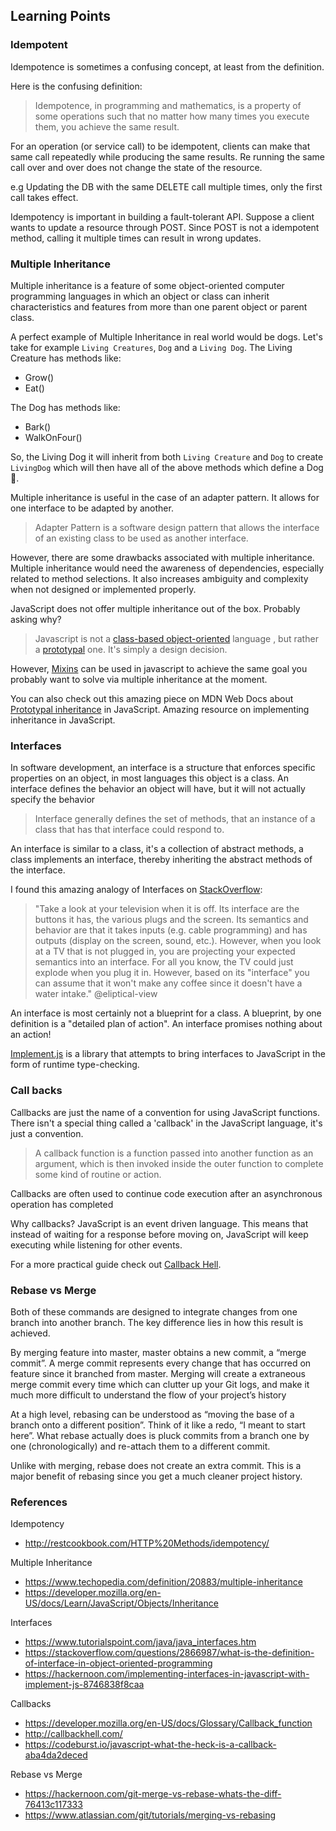 ## Learning Points
### Idempotent
Idempotence is sometimes a confusing concept, at least from the definition.

Here is the confusing definition:
> Idempotence, in programming and mathematics, is a property of some operations such that no matter how many times you execute them, you achieve the same result.

For an operation (or service call) to be idempotent, clients can make that same call repeatedly while producing the same results. Re running the same call over and over does not change the state of the resource.

e.g Updating the DB with the same DELETE call multiple times, only the first call takes effect.

Idempotency is important in building a fault-tolerant API. Suppose a client wants to update a resource through POST. Since POST is not a idempotent method, calling it multiple times can result in wrong updates.

### Multiple Inheritance
Multiple inheritance is a feature of some object-oriented computer programming languages in which an object or class can inherit characteristics and features from more than one parent object or parent class.

A perfect example of Multiple Inheritance in real world would be dogs. Let's take for example `Living Creatures`, `Dog` and a `Living Dog`.
The Living Creature has methods like:
 - Grow()
 - Eat()

 The Dog has methods like:
  - Bark()
  - WalkOnFour()

So, the Living Dog it will inherit from both `Living Creature` and `Dog` to create `LivingDog` which will then have all of the above methods which define a Dog 🐶.


Multiple inheritance is useful in the case of an adapter pattern. It allows for one interface to be adapted by another.
> Adapter Pattern is a software design pattern that allows the interface of an existing class to be used as another interface.

However, there are some drawbacks associated with multiple inheritance. Multiple inheritance would need the awareness of dependencies, especially related to method selections. It also  increases ambiguity and complexity when not designed or implemented properly.

JavaScript does not offer multiple inheritance out of the box.
Probably asking why?
> Javascript is not a [class-based object-oriented](https://en.wikipedia.org/wiki/Class-based_programming) language , but rather a [prototypal](https://en.wikipedia.org/wiki/Prototype-based_programming) one. It's simply a design decision.


However, [Mixins](https://en.wikipedia.org/wiki/Mixin) can be used in javascript to achieve the same goal you probably want to solve via multiple inheritance at the moment.

You can also check out this amazing piece on MDN Web Docs about [Prototypal inheritance](https://developer.mozilla.org/en-US/docs/Learn/JavaScript/Objects/Inheritance) in JavaScript. Amazing resource on implementing inheritance in JavaScript.


### Interfaces

In software development, an interface is a structure that enforces specific properties on an object, in most languages this object is a class. An interface defines the behavior an object will have, but it will not actually specify the behavior

> Interface generally defines the set of methods, that an instance of a class that has that interface could respond to.

An interface is similar to a class, it's a collection of abstract methods, a class implements an interface, thereby inheriting the abstract methods of the interface.

I found this amazing analogy of Interfaces on [StackOverflow](https://stackoverflow.com/questions/2866987/what-is-the-definition-of-interface-in-object-oriented-programming):
> "Take a look at your television when it is off. Its interface are the buttons it has, the various plugs and the screen. Its semantics and behavior are that it takes inputs (e.g. cable programming) and has outputs (display on the screen, sound, etc.). However, when you look at a TV that is not plugged in, you are projecting your expected semantics into an interface. For all you know, the TV could just explode when you plug it in. However, based on its "interface" you can assume that it won't make any coffee since it doesn't have a water intake." @eliptical-view

An interface is most certainly not a blueprint for a class. A blueprint, by one definition is a "detailed plan of action". An interface promises nothing about an action!

[Implement.js](https://github.com/Jahans3/Implement.js) is a library that attempts to bring interfaces to JavaScript in the form of runtime type-checking.


### Call backs
Callbacks are just the name of a convention for using JavaScript functions. There isn't a special thing called a 'callback' in the JavaScript language, it's just a convention.

> A callback function is a function passed into another function as an argument, which is then invoked inside the outer function to complete some kind of routine or action. 

Callbacks are often used to continue code execution after an asynchronous operation has completed

Why callbacks? JavaScript is an event driven language. This means that instead of waiting for a response before moving on, JavaScript will keep executing while listening for other events.

For a more practical guide check out [Callback Hell](http://callbackhell.com/).

### Rebase vs Merge
Both of these commands are designed to integrate changes from one branch into another branch. The key difference lies in how this result is achieved.

By merging feature into master, master obtains a new commit, a “merge commit”. A merge commit represents every change that has occurred on feature since it branched from master.
Merging will create a extraneous merge commit every time which can clutter up your Git logs, and make it much more difficult to understand the flow of your project’s history

At a high level, rebasing can be understood as “moving the base of a branch onto a different position”. Think of it like a redo, “I meant to start here”.
What rebase actually does is pluck commits from a branch one by one (chronologically) and re-attach them to a different commit.

Unlike with merging, rebase does not create an extra commit.  This is a major benefit of rebasing since you get a much cleaner project history.

### References
Idempotency
- http://restcookbook.com/HTTP%20Methods/idempotency/

Multiple Inheritance
- https://www.techopedia.com/definition/20883/multiple-inheritance
- https://developer.mozilla.org/en-US/docs/Learn/JavaScript/Objects/Inheritance

Interfaces
- https://www.tutorialspoint.com/java/java_interfaces.htm
- https://stackoverflow.com/questions/2866987/what-is-the-definition-of-interface-in-object-oriented-programming
- https://hackernoon.com/implementing-interfaces-in-javascript-with-implement-js-8746838f8caa

Callbacks
- https://developer.mozilla.org/en-US/docs/Glossary/Callback_function
- http://callbackhell.com/
- https://codeburst.io/javascript-what-the-heck-is-a-callback-aba4da2deced

Rebase vs Merge
- https://hackernoon.com/git-merge-vs-rebase-whats-the-diff-76413c117333
- https://www.atlassian.com/git/tutorials/merging-vs-rebasing